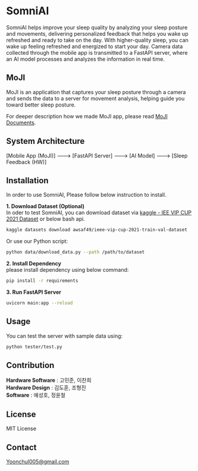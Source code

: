 # SomniAI

SomniAI helps improve your sleep quality by analyzing your sleep posture and movements, delivering personalized feedback that helps you wake up refreshed and ready to take on the day.
With higher-quality sleep, you can wake up feeling refreshed and energized to start your day.
Camera data collected through the mobile app is transmitted to a FastAPI server, where an AI model processes and analyzes the information in real time.

## MoJI
MoJI is an application that captures your sleep posture through a camera and sends the data to a server for movement analysis, helping guide you toward better sleep posture. 

For deeper description how we made MoJI app, please read [MoJI Documents](./MoJI/README.md).

## System Architecture
[Mobile App (MoJI)] ---> [FastAPI Server] ---> [AI Model] ---> [Sleep Feedback (HW)]

## Installation
In order to use SomniAI, Please follow below instruction to install.    

__1. Download Dataset (Optional)__   
In oder to test SomniAI, you can download dataset via [kaggle - IEE VIP CUP 2021 Dataset](https://www.kaggle.com/datasets/awsaf49/ieee-vip-cup-2021-train-val-dataset) or below bash api.
```bash
kaggle datasets download awsaf49/ieee-vip-cup-2021-train-val-dataset
```
Or use our Python script:
```bash
python data/download_data.py --path /path/to/dataset
```

__2. Install Dependency__   
please install dependency using below command:
``` bash
pip install -r requirements
```

__3. Run FastAPI Server__
``` bash
uvicorn main:app --reload
```

## Usage
You can test the server with sample data using:
```bash
python tester/test.py 
```

## Contribution
**Hardware Software** : 고민준, 이찬희  
**Hardware Design** : 김도훈, 조형진  
**Software**  :  예성호, 정윤철

## License
MIT License

## Contact
Yoonchul005@gmail.com